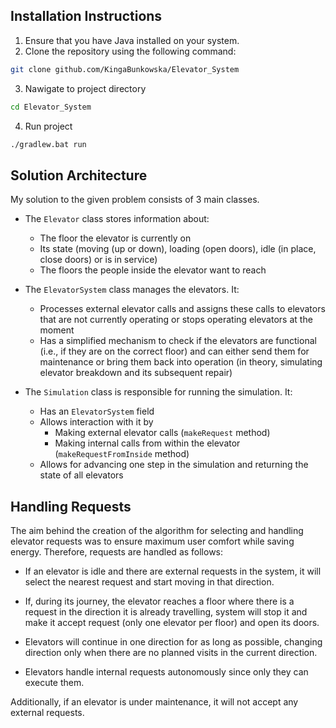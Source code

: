 ## Installation Instructions

1. Ensure that you have Java installed on your system.
2. Clone the repository using the following command:
```bash
git clone github.com/KingaBunkowska/Elevator_System
```
3. Nawigate to project directory
```bash 
cd Elevator_System
```
4. Run project
```bash 
./gradlew.bat run
```

## Solution Architecture

My solution to the given problem consists of 3 main classes.

- The `Elevator` class stores information about:
    - The floor the elevator is currently on
    - Its state (moving (up or down), loading (open doors), idle (in place, close doors) or is in service)
    - The floors the people inside the elevator want to reach


- The `ElevatorSystem` class manages the elevators. It:
    - Processes external elevator calls and assigns these calls to elevators that are not currently operating or stops operating elevators at the moment
    - Has a simplified mechanism to check if the elevators are functional (i.e., if they are on the correct floor) and can either send them for maintenance or bring them back into operation (in theory, simulating elevator breakdown and its subsequent repair)


- The `Simulation` class is responsible for running the simulation. It:
    - Has an `ElevatorSystem` field
    - Allows interaction with it by
        - Making external elevator calls (`makeRequest` method)
        - Making internal calls from within the elevator (`makeRequestFromInside` method)
    - Allows for advancing one step in the simulation and returning the state of all elevators

## Handling Requests

The aim behind the creation of the algorithm for selecting and handling elevator requests was to ensure maximum user comfort while saving energy. Therefore, requests are handled as follows:

- If an elevator is idle and there are external requests in the system, it will select the nearest request and start moving in that direction.

- If, during its journey, the elevator reaches a floor where there is a request in the direction it is already travelling, system will stop it and make it accept request (only one elevator per floor) and open its doors.

- Elevators will continue in one direction for as long as possible, changing direction only when there are no planned visits in the current direction.

- Elevators handle internal requests autonomously since only they can execute them.

Additionally, if an elevator is under maintenance, it will not accept any external requests.
